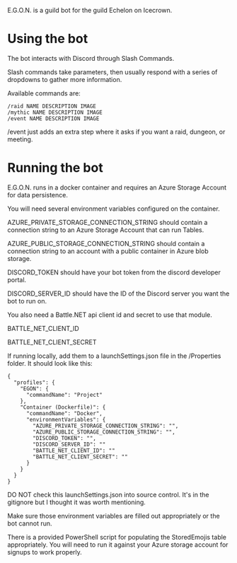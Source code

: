 ﻿E.G.O.N. is a guild bot for the guild Echelon on Icecrown.

# Using the bot
The bot interacts with Discord through Slash Commands.

Slash commands take parameters, then usually respond with a series of dropdowns to gather more information.

Available commands are:

````
/raid NAME DESCRIPTION IMAGE
/mythic NAME DESCRIPTION IMAGE
/event NAME DESCRIPTION IMAGE
````

/event just adds an extra step where it asks if you want a raid, dungeon, or meeting.

# Running the bot
E.G.O.N. runs in a docker container and requires an Azure Storage Account for data persistence.

You will need several environment variables configured on the container.

AZURE_PRIVATE_STORAGE_CONNECTION_STRING should contain a connection string to an Azure Storage Account that can run Tables.

AZURE_PUBLIC_STORAGE_CONNECTION_STRING should contain a connection string to an account with a public container in Azure blob storage.

DISCORD_TOKEN should have your bot token from the discord developer portal.

DISCORD_SERVER_ID should have the ID of the Discord server you want the bot to run on.

You also need a Battle.NET api client id and secret to use that module.

BATTLE_NET_CLIENT_ID

BATTLE_NET_CLIENT_SECRET

If running locally, add them to a launchSettings.json file in the /Properties folder. It should look like this:
```
{
  "profiles": {
    "EGON": {
      "commandName": "Project"
    },
    "Container (Dockerfile)": {
      "commandName": "Docker",
      "environmentVariables": {
        "AZURE_PRIVATE_STORAGE_CONNECTION_STRING": "",
        "AZURE_PUBLIC_STORAGE_CONNECTION_STRING": "",
        "DISCORD_TOKEN": "",
        "DISCORD_SERVER_ID": ""
        "BATTLE_NET_CLIENT_ID": ""
        "BATTLE_NET_CLIENT_SECRET": ""
      }
    }
  }
}
```
DO NOT check this launchSettings.json into source control. It's in the gitignore but I thought it was worth mentioning.

Make sure those environment variables are filled out appropriately or the bot cannot run.

There is a provided PowerShell script for populating the StoredEmojis table appropriately. You will need to run it against your Azure storage account
for signups to work properly.